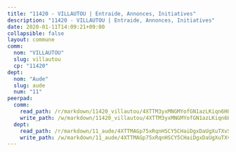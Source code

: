 ```yaml
---
title: "11420 - VILLAUTOU | Entraide, Annonces, Initiatives"
description: "11420 - VILLAUTOU | Entraide, Annonces, Initiatives"
date: 2020-01-11T14:09:21+09:00
collapsible: false
layout: commune
comm:
  nom: "VILLAUTOU"
  slug: villautou
  cp: "11420"
dept:
  nom: "Aude"
  slug: aude
  num: "11"
peerpad:
  comm:
    read_path: /r/markdown/11420_villautou/4XTTM3yxMNGMYofGN1azLKiqn6H8f8NzZHTmDBcMxXTKfwbKG
    write_path: /w/markdown/11420_villautou/4XTTM3yxMNGMYofGN1azLKiqn6H8f8NzZHTmDBcMxXTKfwbKG-K3TgUUhy75F9umM7brgrKnX331NskcdubjFqBVdfYoPm243xLJKS6bwzjw8KSfNgwopr4xoRtWJEDxFKHsUvCUpSk4SJzirihy5kYP9ZCWrz5zaXsf4aiECs2ip8TvUftJJ2cUfk
  dept:
    read_path: /r/markdown/11_aude/4XTTMAGp75xRqnHSCY5CHaiDgxDaUgXuTXvSZDHnY1JdjJiUk
    write_path: /w/markdown/11_aude/4XTTMAGp75xRqnHSCY5CHaiDgxDaUgXuTXvSZDHnY1JdjJiUk-K3TgUenjCPDfs1W21bst2JvrPDW324QBfMvPid11puzXxXGQEeNw9p4QtfnUhSn4LYSwR6UDBQmdr3wFq2CDRGqNz2QynSm58zgCpz2PKP6Y24UTpxW22MudfeZ339ZPKnHm6XTr
---
```


